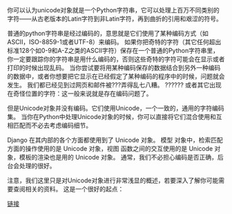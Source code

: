 你可以认为unicode对象就是一个Python字符串，它可以处理上百万不同类别的字符——从古老版本的Latin字符到非Latin字符，再到曲折的引用和艰涩的符号。

普通的python字符串是经过编码的，意思就是它们使用了某种编码方式（如ASCII，ISO-8859-1或者UTF-8）来编码。 如果你把奇特的字符（其它任何超出标准128个如0-9和A-Z之类的ASCII字符）保存在一个普通的Python字符串里，你一定要跟踪你的字符串是用什么编码的，否则这些奇特的字符可能会在显示或者打印的时候出现乱码。 当你尝试要将用某种编码保存的数据结合到另外一种编码的数据中，或者你想要把它显示在已经假定了某种编码的程序中的时候，问题就会发生。 我们都已经见到过网页和邮件被???弄得乱七八糟。 ?????? 或者其它出现在奇怪位置的字符：这一般来说就是存在编码问题了。

但是Unicode对象并没有编码。它们使用Unicode，一个一致的，通用的字符编码集。 当你在Python中处理Unicode对象的时候，你可以直接将它们混合使用和互相匹配而不必去考虑编码细节。

Django 在其内部的各个方面都使用到了 Unicode 对象。 模型 对象中，检索匹配方面的操作使用的是 Unicode 对象，视图 函数之间的交互使用的是 Unicode 对象，模板的渲染也是用的 Unicode 对象。 通常，我们不必担心编码是否正确，后台会处理的很好。

注意，我们这里只是对Unicode对象进行非常浅显的概述，若要深入了解你可能需要查阅相关的资料。 这是一个很好的起点：

[链接](http://www.joelonsoftware.com/articles/Unicode.html)